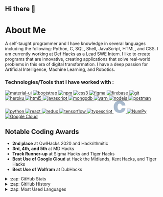 ## Hi there 👋

# About Me
A self-taught programmer and I have knowledge in several languages including the following: Python, C, SQL, Shell, JavaScript, HTML, and CSS. I am currently working at Def Hacks as a Lead SWE Intern. I like to create programs that are innovative, creating applications that solve real-world problems in this era of digital transformation. I have a deep passion for Artificial Intelligence, Machine Learning, and Robotics.

<h3 align="left">Technologies/Tools that I have worked with :</h3>
</a> <a href="https://material-ui.com" target="_blank"> <img src="https://raw.githubusercontent.com/gilbarbara/logos/master/logos/material-ui.svg" alt="material-ui" width="40" height="40"/> </a> <a href="https://getbootstrap.com" target="_blank"> <img src="https://www.vectorlogo.zone/logos/getbootstrap/getbootstrap-icon.svg" alt="bootstrap" width="40" height="40"/> </a> <a href="https://www.npmjs.com" target="_blank"> <img src="https://www.vectorlogo.zone/logos/npmjs/npmjs-ar21.svg" alt="npm" width="40" height="40"/> </a> <a href="https://www.w3schools.com/css/" target="_blank"> <img src="https://raw.githubusercontent.com/rdimascio/icons/master/icons/color/css3.svg" alt="css3" width="40" height="40"/> </a> <a href="https://www.figma.com/" target="_blank"> <img src="https://www.vectorlogo.zone/logos/figma/figma-icon.svg" alt="figma" width="40" height="40"/> </a> <a href="https://firebase.google.com/" target="_blank"> <img src="https://www.vectorlogo.zone/logos/firebase/firebase-icon.svg" alt="firebase" width="40" height="40"/> </a> <a href="https://git-scm.com/" target="_blank"> <img src="https://www.vectorlogo.zone/logos/git-scm/git-scm-icon.svg" alt="git" width="40" height="40"/> </a> <a href="https://heroku.com" target="_blank"> <img src="https://www.vectorlogo.zone/logos/heroku/heroku-icon.svg" alt="heroku" width="40" height="40"/> </a> <a href="https://www.w3.org/html/" target="_blank"> <img src="https://www.vectorlogo.zone/logos/w3_html5/w3_html5-icon.svg" alt="html5" width="40" height="40"/> </a> <a href="https://developer.mozilla.org/en-US/docs/Web/JavaScript" target="_blank"> <img src="https://cdn.iconscout.com/icon/free/png-512/javascript-1-225993.png" alt="javascript" width="40" height="40"/> </a> </a> <a href="https://www.mongodb.com/" target="_blank"> <img src="https://www.vectorlogo.zone/logos/mongodb/mongodb-icon.svg" alt="mongodb" width="40" height="40"/> </a> <a href="https://yarnpkg.com" target="_blank"> <img src="https://www.vectorlogo.zone/logos/yarnpkg/yarnpkg-icon.svg" alt="yarn" width="40" height="40"/> </a> <a href="https://nodejs.org" target="_blank"> <img src="https://www.vectorlogo.zone/logos/nodejs/nodejs-icon.svg" alt="nodejs" width="40" height="40"/> </a> <a href="https://postman.com" target="_blank"> <img src="https://www.vectorlogo.zone/logos/getpostman/getpostman-icon.svg" alt="postman" width="40" height="40"/> </a>  <a href="https://www.python.org" target="_blank"> <img src="https://www.vectorlogo.zone/logos/python/python-icon.svg" alt="python" width="40" height="40"/> </a> <a href="https://reactjs.org/" target="_blank"> <img src="https://www.vectorlogo.zone/logos/reactjs/reactjs-icon.svg" alt="react" width="40" height="40"/> </a> <a href="https://redux.js.org" target="_blank"> <img src="https://raw.githubusercontent.com/detain/svg-logos/master/svg/redux.svg" alt="redux" width="40" height="40"/> </a> <a href="https://www.tensorflow.org" target="_blank"> <img src="https://www.vectorlogo.zone/logos/tensorflow/tensorflow-icon.svg" alt="tensorflow" width="40" height="40"/> </a> <a href="https://www.typescriptlang.org/" target="_blank"> <img src="https://www.vectorlogo.zone/logos/typescriptlang/typescriptlang-icon.svg" alt="typescript" width="40" height="40"/> </a> <a href="https://en.wikipedia.org/wiki/C_(programming_language)" target="_blank"> <img src="https://raw.githubusercontent.com/devicons/devicon/master/icons/c/c-original.svg" alt="c" width="40" height="40"/> </a>  <a href="https://numpy.org" target="_blank"> <img src="https://www.vectorlogo.zone/logos/numpy/numpy-icon.svg" alt="NumPy" width="40" height="40"/> </a> <a href="https://cloud.google.com" target="_blank"> <img src="https://www.vectorlogo.zone/logos/google_cloud/google_cloud-icon.svg" alt="Google Cloud" width="40" height="40"/> </a>

## Notable Coding Awards
* **2nd place** at OwlHacks 2020 and Hackrithmitic
* **3rd, 4th, and 5th** at MD Hacks
* **Track Runner-up** at Sigma Hacks and Tiger Hacks
* **Best Use of Google Cloud** at Hack the Midlands, Kent Hacks, and Tiger Hacks
* **Best Use of Wolfram** at DubHacks

<div>
<details>
  <summary>:zap: GitHub Stats</summary>

  <img align="left" alt="Srikar's GitHub Stats" src="https://github-readme-stats.codestackr.vercel.app/api?username=Srikark-17&show_icons=true&hide_border=true&dummy=1234" />

</details>
</div>
<div>
<details>
  <summary>:zap: GitHub History</summary>
  <p><img align="center" src="https://github-readme-streak-stats.herokuapp.com/?user=Srikark-17&dummy=123" alt="Srikark-17" /></p>

</details>
</div>
<div>
<details>
  <summary>:zap: Most Used Languages</summary>

<p><img align="left" src="https://github-readme-stats.vercel.app/api/top-langs?username=Srikark-17&show_icons=true&locale=en&layout=compact&dummy=1234" alt="Srikark-17" /></p>
</details>
</div>
<!--
**Srikark-17/Srikark-17 is a ✨ _special_ ✨ repository because its `README.md` (this file) appears on your GitHub profile.

Here are some ideas to get you started:

- 🔭 I’m currently working on creating code that can be helpful to thousands, hopefully millions
- 🌱 I’m currently learning Full Stack Development
- 👯 I’m looking to collaborate on ...
- 🤔 I’m looking for help with ...
- 💬 Ask me about ...
- 📫 How to reach me: ...
- 😄 Pronouns: ...
- ⚡ Fun fact: ...
-->

